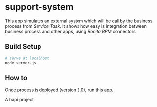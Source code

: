 # support-system

This app simulates an external system which will be call by the business process from *Service Task*. It shows how easy is integration between business process and other apps, using *Bonita BPM* connectors 

## Build Setup

``` bash
# serve at localhost
node server.js
```

## How to

Once process is deployed (version 2.0), run this app.

A hapi project